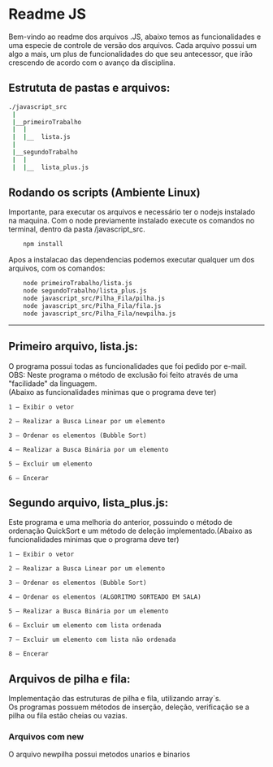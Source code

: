 # Readme JS

Bem-vindo ao readme dos arquivos .JS, abaixo temos as funcionalidades e
uma especie de controle de versão dos arquivos. Cada arquivo possui 
um algo a mais, um plus de funcionalidades do que seu antecessor, que irão
crescendo de acordo com o avanço da disciplina.

## Estrututa de pastas e arquivos:  

```bash
./javascript_src  
 |
 |__primeiroTrabalho
 |	|
 |	|__  lista.js
 |
 |__segundoTrabalho
 |	|
 |	|__  lista_plus.js
 ```
 ## Rodando os scripts (Ambiente Linux)  
 
Importante, para executar os arquivos e necessário ter o nodejs instalado na maquina. Com o node previamente instalado execute os comandos no terminal, dentro da pasta /javascript_src.

```bash
	npm install
```

Apos a instalacao das dependencias podemos executar qualquer um dos arquivos, com os comandos:

```bash
	node primeiroTrabalho/lista.js
	node segundoTrabalho/lista_plus.js
	node javascript_src/Pilha_Fila/pilha.js
	node javascript_src/Pilha_Fila/fila.js
	node javascript_src/Pilha_Fila/newpilha.js
```
-----

## Primeiro arquivo, lista.js: 
O programa possui todas as funcionalidades que foi pedido por e-mail.
OBS: Neste programa o método de exclusão foi feito através de uma
"facilidade" da linguagem.  
(Abaixo as funcionalidades minimas que o programa deve ter) 

```
1 – Exibir o vetor

2 – Realizar a Busca Linear por um elemento

3 – Ordenar os elementos (Bubble Sort)

4 – Realizar a Busca Binária por um elemento

5 – Excluir um elemento

6 – Encerar

```

## Segundo arquivo, lista_plus.js:
Este programa e uma melhoria do anterior, possuindo o método de ordenação
QuickSort e um método de deleção implementado.(Abaixo as funcionalidades minimas que o programa deve ter)   

```
1 – Exibir o vetor

2 – Realizar a Busca Linear por um elemento

3 – Ordenar os elementos (Bubble Sort)

4 – Ordenar os elementos (ALGORITMO SORTEADO EM SALA)  

5 – Realizar a Busca Binária por um elemento

6 – Excluir um elemento com lista ordenada

7 – Excluir um elemento com lista não ordenada  

8 – Encerar

```

## Arquivos de pilha e fila:
Implementação das estruturas de pilha e fila, utilizando array`s.  
Os programas possuem métodos de inserção, deleção, verificação se a pilha ou fila estão cheias ou vazias.

### Arquivos com new
O arquivo newpilha possui metodos unarios e binarios



